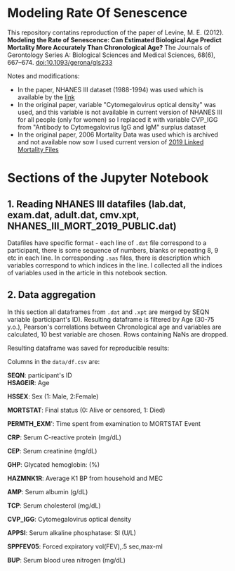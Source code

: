 # Modeling Rate Of Senescence
This repository contatins reproduction of the paper of Levine, M. E. (2012). **Modeling the Rate of Senescence: Can Estimated Biological Age Predict Mortality More Accurately Than Chronological Age?** The Journals of Gerontology Series A: Biological Sciences and Medical Sciences, 68(6), 667–674. [doi:10.1093/gerona/gls233](https://pubmed.ncbi.nlm.nih.gov/23213031/)

Notes and modifications:
- In the paper, NHANES III dataset (1988-1994) was used which is available by the [link](https://wwwn.cdc.gov/nchs/nhanes/nhanes3/datafiles.aspx)
- In the original paper, variable "Cytomegalovirus optical density" was used, and this variable is not available in current version of NHANES III for all people (only for women) so I replaced it with variable CVP_IGG from "Antibody to Cytomegalovirus IgG and IgM" surplus dataset
- In the original paper, 2006 Mortality Data was used which is archived and not available now sow I used current version of [2019 Linked Mortality Files](https://www.cdc.gov/nchs/data-linkage/mortality-public.htm)

# Sections of the Jupyter Notebook

## 1. Reading NHANES III datafiles (lab.dat, exam.dat, adult.dat, cmv.xpt, NHANES_III_MORT_2019_PUBLIC.dat)
Datafiles have specific format - each line of ```.dat``` file correspond to a participant, there is some sequence of numbers, blanks or repeating 8, 9 etc in each line. In corresponding ```.sas``` files, there is description which variables correspond to which indices in the line. I collected all the indices of variables used in the article in this notebook section.

## 2. Data aggregation 
In this section all dataframes from ```.dat``` and ```.xpt``` are merged by SEQN variable (participant's ID). Resulting dataframe is filtered by Age (30-75 y.o.), Pearson's correlations between Chronological age and variables are calculated, 10 best variable are chosen. Rows containing NaNs are dropped.

Resulting dataframe was saved for reproducible results:

Columns in the ```data/df.csv``` are:

**SEQN**: participant's ID
<br>**HSAGEIR**: Age

**HSSEX**: Sex (1: Male, 2:Female)

**MORTSTAT**: Final status (0: Alive or censored, 1: Died)

**PERMTH_EXM**': Time spent from examination to MORTSTAT Event

**CRP**: Serum C-reactive protein (mg/dL)

**CEP**: Serum creatinine (mg/dL)

**GHP**: Glycated hemoglobin: (%)

**HAZMNK1R**: Average K1 BP from household and MEC

**AMP**: Serum albumin (g/dL)

**TCP**: Serum cholesterol (mg/dL)

**CVP_IGG**: Cytomegalovirus optical density

**APPSI**: Serum alkaline phosphatase:  SI (U/L)

**SPPFEV05**: Forced expiratory vol(FEV),.5 sec,max-ml

**BUP**: Serum blood urea nitrogen (mg/dL)

